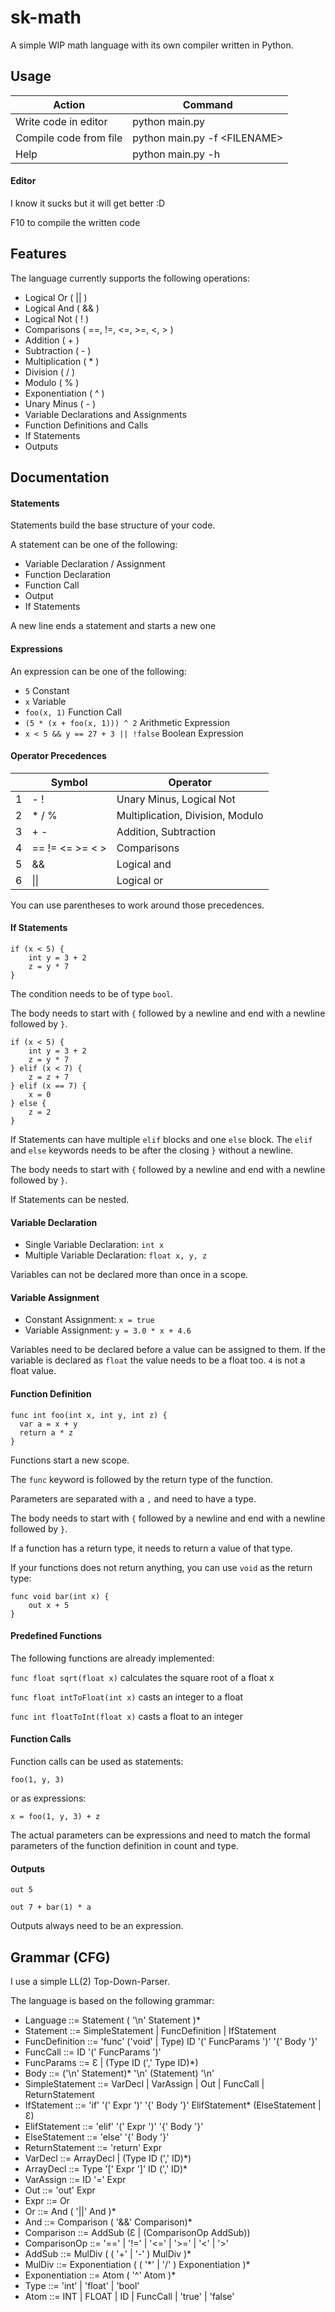 # sk-math

A simple WIP math language with its own compiler written in Python.

## Usage
| Action                  | Command                         |
| ----------------------- | ------------------------------- |
| Write code in editor    | python main.py                  |
| Compile code from file  | python main.py -f \<FILENAME\>  |
| Help                    | python main.py -h               |

#### Editor
I know it sucks but it will get better :D

F10 to compile the written code

## Features

The language currently supports the following operations:
- Logical Or ( || )
- Logical And ( && )
- Logical Not ( ! )
- Comparisons ( ==, !=, <=, >=, <, > )
- Addition ( + )
- Subtraction ( - )
- Multiplication ( * )
- Division ( / )
- Modulo ( % )
- Exponentiation ( ^ )
- Unary Minus ( - )
- Variable Declarations and Assignments
- Function Definitions and Calls
- If Statements
- Outputs

## Documentation

#### Statements
Statements build the base structure of your code.

A statement can be one of the following:
- Variable Declaration / Assignment
- Function Declaration
- Function Call
- Output
- If Statements

A new line ends a statement and starts a new one

#### Expressions
An expression can be one of the following:
- ```5``` Constant
- ```x``` Variable
- ```foo(x, 1)``` Function Call
- ```(5 * (x + foo(x, 1))) ^ 2``` Arithmetic Expression
- ```x < 5 && y == 27 + 3 || !false``` Boolean Expression

#### Operator Precedences
|   | Symbol          | Operator                          |
| - | --------------- | --------------------------------- |
| 1 | - !             | Unary Minus, Logical Not          |
| 2 | * / %           | Multiplication, Division, Modulo  |
| 3 | + -             | Addition, Subtraction             |
| 4 | == != <= >= < > | Comparisons                       |
| 5 | &&              | Logical and                       |
| 6 | \|\|            | Logical or                        |

You can use parentheses to work around those precedences.

#### If Statements
```
if (x < 5) {
    int y = 3 + 2
    z = y * 7
}
```

The condition needs to be of type ```bool```.

The body needs to start with ```{``` followed by a newline and end with a newline followed by ```}```.

```
if (x < 5) {
    int y = 3 + 2
    z = y * 7
} elif (x < 7) {
    z = z + 7
} elif (x == 7) {
    x = 0
} else {
    z = 2
}
```

If Statements can have multiple ```elif``` blocks and one ```else``` block. The ```elif``` and ```else``` keywords needs to be after the closing ```}``` without a newline.

The body needs to start with ```{``` followed by a newline and end with a newline followed by ```}```.

If Statements can be nested.

#### Variable Declaration
- Single Variable Declaration: ```int x```
- Multiple Variable Declaration: ```float x, y, z```

Variables can not be declared more than once in a scope.

#### Variable Assignment
- Constant Assignment: ```x = true```
- Variable Assignment: ```y = 3.0 * x + 4.6```

Variables need to be declared before a value can be assigned to them.
If the variable is declared as ```float``` the value needs to be a float too. ```4``` is not a float value.

#### Function Definition
```
func int foo(int x, int y, int z) {
  var a = x + y
  return a * z
}
```

Functions start a new scope.

The ```func``` keyword is followed by the return type of the function.

Parameters are separated with a ```,``` and need to have a type.

The body needs to start with ```{``` followed by a newline and end with a newline followed by ```}```.

If a function has a return type, it needs to return a value of that type.

If your functions does not return anything, you can use ```void``` as the return type:

```
func void bar(int x) {
    out x + 5
}
```

#### Predefined Functions

The following functions are already implemented:

```func float sqrt(float x)``` calculates the square root of a float x

```func float intToFloat(int x)``` casts an integer to a float

```func int floatToInt(float x)``` casts a float to an integer

#### Function Calls
Function calls can be used as statements:

```foo(1, y, 3)```

or  as expressions:

```x = foo(1, y, 3) + z```

The actual parameters can be expressions and need to match the formal parameters of the function definition in count and type.

#### Outputs
```out 5```

```out 7 + bar(1) * a```

Outputs always need to be an expression.

## Grammar (CFG)

I use a simple LL(2) Top-Down-Parser.

The language is based on the following grammar:

- Language ::= Statement ( '\n' Statement )*
- Statement ::= SimpleStatement | FuncDefinition | IfStatement
- FuncDefinition ::= 'func' ('void' | Type) ID '(' FuncParams ')' '{' Body '}'
- FuncCall ::= ID '(' FuncParams ')'
- FuncParams ::= Ɛ | (Type ID (',' Type ID)*)
- Body ::= ('\n' Statement)* '\n' (Statement) '\n'
- SimpleStatement ::= VarDecl | VarAssign | Out | FuncCall | ReturnStatement
- IfStatement ::= 'if' '(' Expr ')' '{' Body '}' ElifStatement* (ElseStatement | Ɛ)
- ElifStatement ::= 'elif' '(' Expr ')' '{' Body '}'
- ElseStatement ::= 'else' '{' Body '}'
- ReturnStatement ::= 'return' Expr
- VarDecl ::= ArrayDecl | (Type ID (',' ID)*)
- ArrayDecl ::= Type '\[' Expr '\]' ID (',' ID)*
- VarAssign ::= ID '=' Expr
- Out ::= 'out' Expr
- Expr ::= Or
- Or ::= And ( '||' And )*
- And ::= Comparison ( '&&' Comparison)*
- Comparison ::= AddSub (Ɛ | (ComparisonOp AddSub))
- ComparisonOp ::= '==' | '!=' | '<=' | '>=' | '<' | '>'
- AddSub ::= MulDiv ( ( '+' | '-' ) MulDiv )*
- MulDiv ::= Exponentiation ( ( '\*' | '/' ) Exponentiation )*
- Exponentiation ::= Atom ( '^' Atom )*
- Type ::= 'int' | 'float' | 'bool'
- Atom ::= INT | FLOAT | ID | FuncCall | 'true' | 'false'
